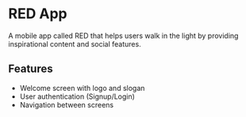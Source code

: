 # RED App

A mobile app called RED that helps users walk in the light by providing inspirational content and social features.

## Features
- Welcome screen with logo and slogan
- User authentication (Signup/Login)
- Navigation between screens

